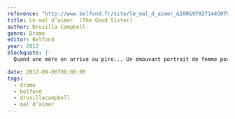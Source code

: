 ```yaml
---
reference: "http://www.belfond.fr/site/le_mal_d_aimer_&100&9782714450791.html"
title: Le mal d’aimer  (The Good Sister)
author: Drusilla Campbell
genre: Drame
editor: Belfond
year: 2012
blockquote: |-
  Quand une mère en arrive au pire... Un émouvant portrait de femme pour un formidable roman sur le courage d’une mère et le poids des liens familiaux.

date: 2012-09-06T00:00:00
tags:
  - drame
  - belfond
  - drusillacampbell
  - mal d’aimer
---
```

